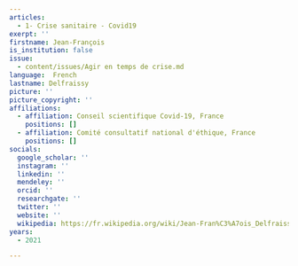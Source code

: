 ```yaml
---
articles:
  - 1- Crise sanitaire - Covid19
exerpt: ''
firstname: Jean-François
is_institution: false
issue:
  - content/issues/Agir en temps de crise.md
language:  French
lastname: Delfraissy
picture: ''
picture_copyright: ''
affiliations:
  - affiliation: Conseil scientifique Covid-19, France
    positions: []
  - affiliation: Comité consultatif national d'éthique, France
    positions: []
socials:
  google_scholar: ''
  instagram: ''
  linkedin: ''
  mendeley: ''
  orcid: ''
  researchgate: ''
  twitter: ''
  website: ''
  wikipedia: https://fr.wikipedia.org/wiki/Jean-Fran%C3%A7ois_Delfraissy
years:
  - 2021

---
```

